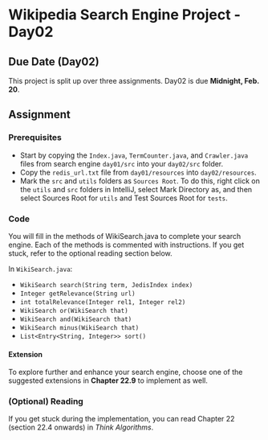 # Wikipedia Search Engine Project - Day02

## Due Date (Day02)

This project is split up over three assignments.  Day02 is due **Midnight, Feb. 20**.

## Assignment

### Prerequisites

* Start by copying the `Index.java`, `TermCounter.java`, and `Crawler.java` files from search engine `day01/src` into your `day02/src` folder. 
* Copy the `redis_url.txt` file from `day01/resources` into `day02/resources`.
* Mark the `src` and `utils` folders as `Sources Root`.  To do this, right click on the `utils` and `src` folders in IntelliJ, select Mark Directory as, and then select Sources Root for `utils` and Test Sources Root for `tests`.

### Code

You will fill in the methods of WikiSearch.java to complete your search engine.  Each of the methods is commented with instructions.  If you get stuck, refer to the optional reading section below.

In `WikiSearch.java`:

* `WikiSearch search(String term, JedisIndex index)`
* `Integer getRelevance(String url)`
* `int totalRelevance(Integer rel1, Integer rel2)`
* `WikiSearch or(WikiSearch that)`
* `WikiSearch and(WikiSearch that)`
* `WikiSearch minus(WikiSearch that)`
* `List<Entry<String, Integer>> sort()`

#### Extension

To explore further and enhance your search engine, choose one of the suggested extensions in **Chapter 22.9** to implement as well.

### (Optional) Reading

If you get stuck during the implementation, you can read Chapter 22 (section 22.4 onwards) in *Think Algorithms*.
